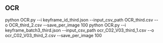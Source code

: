 ## OCR
python OCR.py --i keyframe_id_third.json --input_csv_path OCR_third.csv --o OCR_third_2.csv --save_per_image 100
python OCR.py --i keyframe_batch3_third.json --input_csv_path ocr_C02_V03_third_1.csv --o ocr_C02_V03_third_2.csv --save_per_image 100